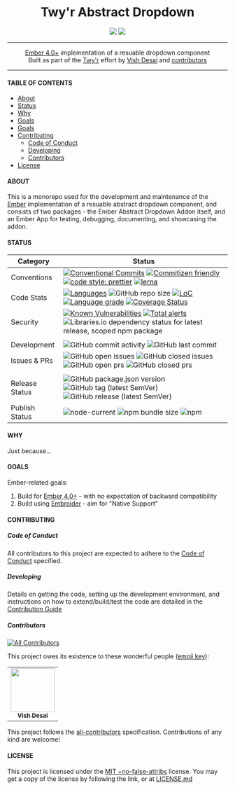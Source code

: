 <h1 align="center">
    Twy'r Abstract Dropdown
</h1>
<div align="center">
    <a href="https://spdx.org/licenses/MITNFA.html"><img src="https://img.shields.io/badge/License-MIT%20%2Bno--false--attribs-blue" /></a>
    <a href="https://github.com/twyr/twyr-abstract-dropdown/blob/main/CODE_OF_CONDUCT.md"><img src="https://img.shields.io/badge/Contributor%20Covenant-v2.0%20adopted-ff69b4.svg" /></a>
</div>
<hr />

<div align="center">
    <a href="https://emberjs.com">Ember 4.0+</a> implementation of a resuable dropdown component
</div>
<div align="center">
    Built as part of the <a href="https://github.com/twyr">Twy&apos;r</a> effort by <a href="https://github.com/shadyvd">Vish Desai</a> and <a href="https://github.com/twyr/twyr-abstract-dropdown/graphs/contributors">contributors</a>
</div>
<hr />

#### TABLE OF CONTENTS

- [About](#about)
- [Status](#status)
- [Why](#why)
- [Goals](#goals)
- [Goals](#goals)
- [Contributing](#contributing)
  - [Code of Conduct](#code-of-conduct)
  - [Developing](#developing)
  - [Contributors](#contributors)
- [License](#license)

#### ABOUT

This is a monorepo used for the development and maintenance of the [Ember](https://emberjs.com) implementation of a resuable abstract dropdown component, and consists of
two packages - the Ember Abstract Dropdown Addon itself, and an Ember App for testing, debugging, documenting, and showcasing the addon.

#### STATUS

| Category       | Status                                                                                                                                                                                                                                                                                                                                                                                                                                                                                                                                                                                                                                                                                                   |
| -------------- | -------------------------------------------------------------------------------------------------------------------------------------------------------------------------------------------------------------------------------------------------------------------------------------------------------------------------------------------------------------------------------------------------------------------------------------------------------------------------------------------------------------------------------------------------------------------------------------------------------------------------------------------------------------------------------------------------------- |
| Conventions    | [![Conventional Commits](https://img.shields.io/badge/Conventional%20Commits-1.0.0-brightgreen.svg)](https://conventionalcommits.org) [![Commitizen friendly](https://img.shields.io/badge/commitizen-friendly-brightgreen.svg)](http://commitizen.github.io/cz-cli/) [![code style: prettier](https://img.shields.io/badge/code_style-prettier-ff69b4.svg?style=flat-square)](https://github.com/prettier/prettier) [![lerna](https://img.shields.io/badge/maintained%20with-lerna-cc00ff.svg)](https://lerna.js.org/)                                                                                                                                                                                  |
| Code Stats     | [![Languages](https://badgen.net/lgtm/langs/g/twyr/twyr-abstract-dropdown)](https://lgtm.com/projects/g/twyr/twyr-abstract-dropdown) ![GitHub repo size](https://img.shields.io/github/repo-size/twyr/twyr-abstract-dropdown) [![LoC](https://badgen.net/lgtm/lines/g/twyr/twyr-abstract-dropdown)](https://lgtm.com/projects/g/twyr/twyr-abstract-dropdown) [![Language grade](https://badgen.net/lgtm/grade/g/twyr/twyr-abstract-dropdown)](https://lgtm.com/projects/g/twyr/twyr-abstract-dropdown/context:javascript) [![Coverage Status](https://coveralls.io/repos/github/twyr/twyr-abstract-dropdown/badge.svg?branch=main)](https://coveralls.io/github/twyr/twyr-abstract-dropdown?branch=main) |
| Security       | [![Known Vulnerabilities](https://snyk.io/test/github/twyr/twyr-abstract-dropdown/badge.svg?targetFile=package.json)](https://snyk.io/test/github/twyr/twyr-abstract-dropdown?targetFile=package.json) [![Total alerts](https://img.shields.io/lgtm/alerts/g/twyr/twyr-abstract-dropdown.svg?logo=lgtm&logoWidth=18)](https://lgtm.com/projects/g/twyr/twyr-abstract-dropdown/alerts/) ![Libraries.io dependency status for latest release, scoped npm package](https://img.shields.io/librariesio/release/npm/@twyr/twyr-abstract-dropdown)                                                                                                                                                             |
|                |                                                                                                                                                                                                                                                                                                                                                                                                                                                                                                                                                                                                                                                                                                          |
| Development    | ![GitHub commit activity](https://img.shields.io/github/commit-activity/m/twyr/twyr-abstract-dropdown) ![GitHub last commit](https://img.shields.io/github/last-commit/twyr/twyr-abstract-dropdown)                                                                                                                                                                                                                                                                                                                                                                                                                                                                                                      |
| Issues & PRs   | ![GitHub open issues](https://img.shields.io/github/issues-raw/twyr/twyr-abstract-dropdown) ![GitHub closed issues](https://img.shields.io/github/issues-closed-raw/twyr/twyr-abstract-dropdown) ![GitHub open prs](https://img.shields.io/github/issues-pr-raw/twyr/twyr-abstract-dropdown) ![GitHub closed prs](https://img.shields.io/github/issues-pr-closed-raw/twyr/twyr-abstract-dropdown)                                                                                                                                                                                                                                                                                                        |
|                |                                                                                                                                                                                                                                                                                                                                                                                                                                                                                                                                                                                                                                                                                                          |
| Release Status | ![GitHub package.json version](https://img.shields.io/github/package-json/v/twyr/twyr-abstract-dropdown/main) ![GitHub tag (latest SemVer)](https://img.shields.io/github/v/tag/twyr/twyr-abstract-dropdown?sort=semver) ![GitHub release (latest SemVer)](https://img.shields.io/github/v/release/twyr/twyr-abstract-dropdown?sort=semver)                                                                                                                                                                                                                                                                                                                                                              |
| Publish Status | ![node-current](https://img.shields.io/node/v/@twyr/twyr-abstract-dropdown) ![npm bundle size](https://img.shields.io/bundlephobia/min/@twyr/twyr-abstract-dropdown) ![npm](https://img.shields.io/npm/dy/@twyr/twyr-abstract-dropdown)                                                                                                                                                                                                                                                                                                                                                                                                                                                                  |

#### WHY

Just because...

#### GOALS

Ember-related goals:

1. Build for [Ember 4.0+](https://emberjs.com) - with no expectation of backward compatibility
1. Build using [Embroider](https://github.com/embroider-build/embroider) - aim for "Native Support"

#### CONTRIBUTING

##### Code of Conduct

All contributors to this project are expected to adhere to the [Code of Conduct](CODE_OF_CONDUCT.md) specified.

##### Developing

Details on getting the code, setting up the development environment, and instructions on how to extend/build/test the code are detailed in the
[Contribution Guide](CONTRIBUTING.md)

##### Contributors

<!-- ALL-CONTRIBUTORS-BADGE:START - Do not remove or modify this section -->

[![All Contributors](https://img.shields.io/badge/all_contributors-1-orange.svg?style=flat-square)](#contributors)

<!-- ALL-CONTRIBUTORS-BADGE:END -->

This project owes its existence to these wonderful people ([emoji key](https://allcontributors.org/docs/en/emoji-key)):

<!-- ALL-CONTRIBUTORS-LIST:START - Do not remove or modify this section -->
<!-- prettier-ignore-start -->
<!-- markdownlint-disable -->
<table>
  <tr>
    <td align="center"><a href="http://twyr.github.io"><img src="https://avatars1.githubusercontent.com/u/5027975?v=4" width="100px;" alt=""/><br /><sub><b>Vish Desai</b></sub></a></td>
  </tr>
</table>

<!-- markdownlint-enable -->
<!-- prettier-ignore-end -->

<!-- ALL-CONTRIBUTORS-LIST:END -->

This project follows the [all-contributors](https://allcontributors.org) specification. Contributions of any kind are welcome!

#### LICENSE

This project is licensed under the [MIT +no-false-attribs](https://spdx.org/licenses/MITNFA.html) license.
You may get a copy of the license by following the link, or at [LICENSE.md](LICENSE.md)
